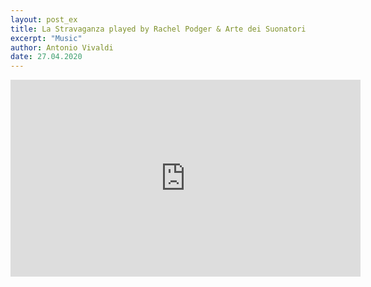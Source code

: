 ```yaml
---
layout: post_ex
title: La Stravaganza played by Rachel Podger & Arte dei Suonatori
excerpt: "Music"
author: Antonio Vivaldi 
date: 27.04.2020
---
```


<iframe width="560" height="315" src="https://www.youtube.com/embed/QP73569coeo" frameborder="0" allow="autoplay; encrypted-media" allowfullscreen></iframe>